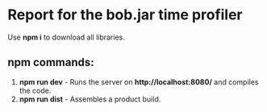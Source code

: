 # Report for the bob.jar time profiler 

Use **npm i** to download all libraries.

## npm commands:

1. **npm run dev** - Runs the server on **http://localhost:8080/** and compiles the code.
2. **npm run dist** - Assembles a product build.

